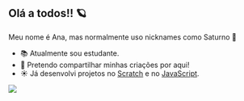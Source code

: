 ## Olá a todos!! 🪐

Meu nome é Ana, mas normalmente uso nicknames como Saturno 💜

- 📚 Atualmente sou estudante.
- 🌙 Pretendo compartilhar minhas criações por aqui!
- ☀️ Já desenvolvi projetos no [Scratch](https://scratch.mit.edu/) e no [JavaScript](https://p5js.org/).


![](https://media1.tenor.com/m/bGS2OhhN9tsAAAAC/hello-gojo-satoru.gif)
